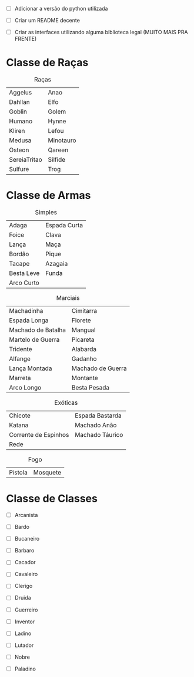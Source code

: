 - [ ] Adicionar a versão do python utilizada
- [ ] Criar um README decente
- [ ] Criar as interfaces utilizando alguma biblioteca legal (MUITO MAIS PRA FRENTE)



# Classe de Raças
<table>
  <caption  style="text-align:center;"> Raças </caption>
  </td>
  <tr>
    <td>Aggelus</td>
    <td>Anao</td>
  </tr>

  <tr>
    <td>Dahllan</td>
    <td>Elfo</td>
  </tr>
  <tr>
    <td>Goblin</td>
    <td>Golem</td>
  </tr>
  <tr>
    <td>Humano</td>
    <td>Hynne</td>
  </tr>
  <tr>
    <td>Kliren</td>
    <td>Lefou</td>
  </tr>
  <tr>
    <td>Medusa</td>
    <td>Minotauro</td>
  </tr>
  <tr>
    <td>Osteon</td>
    <td>Qareen</td>
  </tr>
  <tr>
    <td>SereiaTritao</td>
    <td>Silfide</td>
  </tr>
  <tr>
    <td>Sulfure</td>
    <td>Trog</td>
  </tr>
</table>

# Classe de Armas
<table>
  <caption> Simples </caption>
  <tr>
    <td>Adaga</td>
    <td>Espada Curta</td>
  </tr>
  <tr>
    <td>Foice</td>
    <td>Clava</td>
  </tr>
  <tr>
    <td>Lança</td>
    <td>Maça</td>
  </tr>
  <tr>
    <td>Bordão</td>
    <td>Pique</td>
  </tr>
  <tr>
    <td>Tacape</td>
    <td>Azagaia</td>
  </tr>
  <tr>
    <td>Besta Leve</td>
    <td>Funda</td>
  </tr>
  <tr>
    <td>Arco Curto</td>
  </tr>
</table>

<table>
<caption>Marciais</caption>
<tr>
  <td>Machadinha</td>
  <td>Cimitarra</td>
</tr>
<tr>
  <td>Espada Longa</td>
  <td>Florete</td>
</tr>
<tr>
  <td>Machado de Batalha</td>
  <td>Mangual</td>
</tr>
<tr>
  <td>Martelo de Guerra</td>
  <td>Picareta</td>
</tr>
<tr>
  <td>Tridente</td>
  <td>Alabarda</td>
</tr>
<tr>
  <td>Alfange</td>
  <td>Gadanho</td>
</tr>
<tr>
  <td>Lança Montada</td>
  <td>Machado de Guerra</td>
</tr>
<tr>
  <td>Marreta</td>
  <td>Montante</td>
</tr><tr>
  <td>Arco Longo</td>
  <td>Besta Pesada</td>
</tr>
</table>

<table>
<caption>Exóticas</caption>
<tr>
  <td>Chicote</td>
  <td>Espada Bastarda</td>
</tr>
<tr>
  <td>Katana</td>
  <td>Machado Anão</td>
</tr>
<tr>
  <td>Corrente de Espinhos</td>
  <td>Machado Táurico</td>
</tr>
<tr>
  <td>Rede</td>
</tr>
</table>
<table>
  <caption>Fogo</caption>
  <tr> 
    <td>Pistola</td>
    <td>Mosquete</td>
  </tr>
</table>



# Classe de Classes 
- [ ] Arcanista
- [ ] Bardo
- [ ] Bucaneiro
- [ ] Barbaro
- [ ] Cacador
- [ ] Cavaleiro
- [ ] Clerigo
- [ ] Druida
- [ ] Guerreiro
- [ ] Inventor
- [ ] Ladino
- [ ] Lutador
- [ ] Nobre
- [ ] Paladino
 
 
 